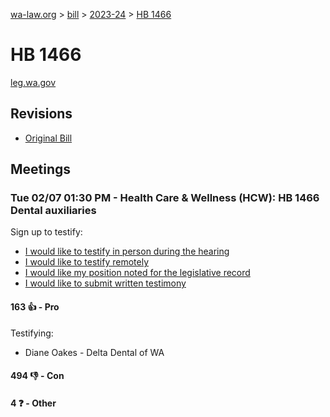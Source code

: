 [wa-law.org](/) > [bill](/bill/) > [2023-24](/bill/2023-24/) > [HB 1466](/bill/2023-24/hb/1466/)

# HB 1466
[leg.wa.gov](https://app.leg.wa.gov/billsummary?BillNumber=1466&Year=2023&Initiative=false)

## Revisions
* [Original Bill](1/)

## Meetings
### Tue 02/07 01:30 PM - Health Care & Wellness (HCW): HB 1466 Dental auxiliaries
Sign up to testify:
* [I would like to testify in person during the hearing](https://app.leg.wa.gov/csi/Testifier/Add?chamber=House&mId=30654&aId=150664&caId=21241&tId=1)
* [I would like to testify remotely](https://app.leg.wa.gov/csi/Testifier/Add?chamber=House&mId=30654&aId=150664&caId=21241&tId=2)
* [I would like my position noted for the legislative record](https://app.leg.wa.gov/csi/Testifier/Add?chamber=House&mId=30654&aId=150664&caId=21241&tId=3)
* [I would like to submit written testimony](https://app.leg.wa.gov/csi/Testifier/Add?chamber=House&mId=30654&aId=150664&caId=21241&tId=4)

#### 163 👍 - Pro
Testifying:
* Diane Oakes - Delta Dental of WA

#### 494 👎 - Con

#### 4 ❓ - Other
